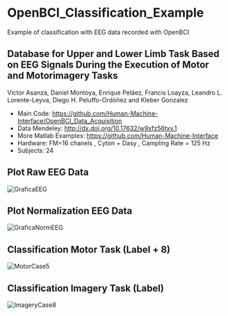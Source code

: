 # OpenBCI_Classification_Example
Example of classification with EEG data recorded with OpenBCI

## Database for Upper and Lower Limb Task Based on EEG Signals During the Execution of Motor and Motorimagery Tasks
Víctor Asanza, Daniel Montoya, Enrique Peláez, Francis Loayza, Leandro L. Lorente-Leyva, Diego H. Peluffo-Ordóñez and Kleber Gonzalez
- Main Code: https://github.com/Human-Machine-Interface/OpenBCI_Data_Acquisition
- Data Mendeley: http://dx.doi.org/10.17632/w9xfz56txv.1
- More Matlab Examples: https://github.com/Human-Machine-Interface
- Hardware: FM=16 chanels , Cyton + Dasy , Campling Rate = 125 Hz
- Subjects: 24

## Plot Raw EEG Data
![GraficaEEG](https://user-images.githubusercontent.com/12642226/134743672-6f64211c-ade5-408b-9d84-f15395cd00d0.jpg)

## Plot Normalization EEG Data
![GraficaNormEEG](https://user-images.githubusercontent.com/12642226/134743668-a2e095a1-a866-460a-9cfc-7a0e01eec841.jpg)

## Classification Motor Task (Label + 8)
![MotorCase5](https://user-images.githubusercontent.com/12642226/134743862-09081b52-9aea-4849-b91e-da7c72fc7800.png)

## Classification Imagery Task (Label)
![ImageryCase8](https://user-images.githubusercontent.com/12642226/134743899-a99223aa-49da-4efb-b7f8-f536d331badf.png)
